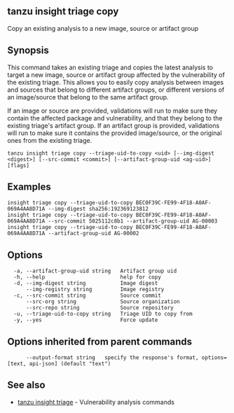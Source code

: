 ## tanzu insight triage copy

Copy an existing analysis to a new image, source or artifact group

## <a id='synopsis'></a>Synopsis

This command takes an existing triage and copies the latest analysis to target a
new image, source or artifact group affected by the vulnerability of the
existing triage. This allows you to easily copy analysis between images and
sources that belong to different artifact groups, or different versions of an
image/source that belong to the same artifact group. 

If an image or source are provided, validations will run to make sure they
contain the affected package and vulnerability, and that they belong to the
existing triage's artifact group. If an artifact group is provided, validations
will run to make sure it contains the provided image/source, or the original
ones from the existing triage.

```console
tanzu insight triage copy --triage-uid-to-copy <uid> [--img-digest <digest>] [--src-commit <commit>] [--artifact-group-uid <ag-uid>] [flags]
```

## <a id='examples'></a>Examples

```console
insight triage copy --triage-uid-to-copy BEC0F39C-FE99-4F18-A0AF-069A4AA8D71A --img-digest sha256:192369123812
insight triage copy --triage-uid-to-copy BEC0F39C-FE99-4F18-A0AF-069A4AA8D71A --src-commit 5025112c8b1 --artifact-group-uid AG-00003
insight triage copy --triage-uid-to-copy BEC0F39C-FE99-4F18-A0AF-069A4AA8D71A --artifact-group-uid AG-00002
```

## <a id='options'></a>Options

```console
  -a, --artifact-group-uid string   Artifact group uid
  -h, --help                        help for copy
  -d, --img-digest string           Image digest
      --img-registry string         Image registry
  -c, --src-commit string           Source commit
      --src-org string              Source organization
      --src-repo string             Source repository
  -u, --triage-uid-to-copy string   Triage UID to copy from
  -y, --yes                         Force update
```

## <a id='options'></a>Options inherited from parent commands

```
      --output-format string   specify the response's format, options=[text, api-json] (default "text")
```

## <a id='see-also'></a>See also

* [tanzu insight triage](tanzu_insight_triage.hbs.md)	 - Vulnerability analysis commands

